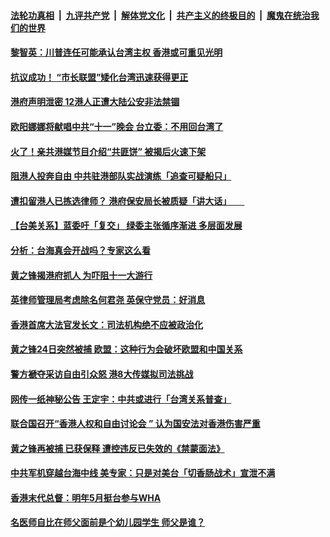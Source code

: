 

####  [法轮功真相](../../../../basic/blob/master/README.md?t=09281731) &nbsp;|&nbsp; [九评共产党](../../../../9ping.md/blob/master/README.md?t=09281731) &nbsp;|&nbsp; [解体党文化](../../../../jtdwh.md/blob/master/README.md?t=09281731)  &nbsp;|&nbsp; [共产主义的终极目的](../../../../gczydzjmd.md/blob/master/README.md?t=09281731) &nbsp;|&nbsp; [魔鬼在统治我们的世界](../../../../mgztzwmdsj.md/blob/master/README.md?t=09281731) 

#### [黎智英：川普连任可能承认台湾主权 香港或可重见光明](../pages/soh55/426427.md?t=09281731) 
#### [抗议成功！ “市长联盟”矮化台湾迅速获得更正  ](../pages/soh55/426370.md?t=09281731) 
#### [港府声明泄密 12港人正遭大陆公安非法禁锢](../pages/soh55/426292.md?t=09281731) 
#### [欧阳娜娜将献唱中共“十一”晚会  台立委：不用回台湾了](../pages/soh55/426238.md?t=09281731) 
#### [火了！亲共港媒节目介绍“共匪饼” 被揭后火速下架](../pages/soh55/426244.md?t=09281731) 
#### [阻港人投奔自由 中共驻港部队实战演练「追查可疑船只」](../pages/soh55/426016.md?t=09281731) 
#### [遭扣留港人已拣选律师？ 港府保安局长被质疑「讲大话」　　](../pages/soh55/425821.md?t=09281731) 
#### [【台美关系】蓝委吁「复交」 绿委主张循序渐进 多层面发展](../pages/soh55/425638.md?t=09281731) 
#### [分析：台海真会开战吗？专家这么看](../pages/soh55/425461.md?t=09281731) 
#### [黄之锋揭港府抓人 为吓阻十一大游行 ](../pages/soh55/425590.md?t=09281731) 
#### [英律师管理局考虑除名何君尧  英保守党员：好消息](../pages/soh55/425485.md?t=09281731) 
#### [香港首席大法官发长文：司法机构绝不应被政治化](../pages/soh55/425422.md?t=09281731) 
#### [黄之锋24日突然被捕 欧盟：这种行为会破坏欧盟和中国关系 ](../pages/soh55/425377.md?t=09281731) 
#### [警方褫夺采访自由引众怒 港8大传媒拟司法挑战](../pages/soh55/425395.md?t=09281731) 
#### [网传一纸神秘公告 王定宇：中共或进行「台湾关系普查」](../pages/soh55/425353.md?t=09281731) 
#### [联合国召开“香港人权和自由讨论会 ” 认为国安法对香港伤害严重](../pages/soh55/425170.md?t=09281731) 
#### [黄之锋再被捕 已获保释 遭控违反已失效的《禁蒙面法》](../pages/soh55/425254.md?t=09281731) 
#### [中共军机穿越台海中线 美专家：只是对美台「切香肠战术」宣泄不满](../pages/soh55/425173.md?t=09281731) 
#### [香港末代总督：明年5月挺台参与WHA](../pages/soh55/425119.md?t=09281731) 
#### [名医师自比在师父面前是个幼儿园学生 师父是谁？](../pages/soh55/424795.md?t=09281731) 

